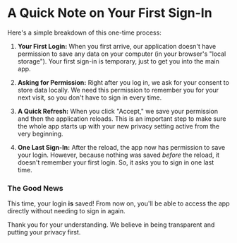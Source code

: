 # A Quick Note on Your First Sign-In

Here's a simple breakdown of this one-time process:

1.  **Your First Login:** When you first arrive, our application doesn't have permission to save any data on your computer (in your browser's "local storage"). Your first sign-in is temporary, just to get you into the main app.

2.  **Asking for Permission:** Right after you log in, we ask for your consent to store data locally. We need this permission to remember you for your next visit, so you don't have to sign in every time.

3.  **A Quick Refresh:** When you click "Accept," we save your permission and then the application reloads. This is an important step to make sure the whole app starts up with your new privacy setting active from the very beginning.

4.  **One Last Sign-In:** After the reload, the app now has permission to save your login. However, because nothing was saved *before* the reload, it doesn't remember your first login. So, it asks you to sign in one last time.

### The Good News

This time, your login **is** saved! From now on, you'll be able to access the app directly without needing to sign in again.

Thank you for your understanding. We believe in being transparent and putting your privacy first.
